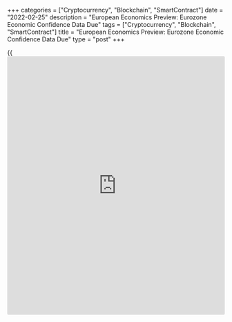 +++
categories = ["Cryptocurrency", "Blockchain", "SmartContract"]
date = "2022-02-25"
description = "European Economics Preview: Eurozone Economic Confidence Data Due"
tags = ["Cryptocurrency", "Blockchain", "SmartContract"]
title = "European Economics Preview: Eurozone Economic Confidence Data Due"
type = "post"
+++

{{<iframe id="large-banner" src="https://www.bounty.group/#slide=5.0" width="100%" height="600" scrolling="no" style="border: 0px solid rgb(216, 221, 230); border-radius: 3px;">}}

Economic confidence from euro area and revised quarterly national
accounts from France and Germany are due on Friday, headlining a busy
day for the European economic [news](https://www.letsplayfx.com/blog/forex-news-website/).

At 2.00 am ET, Destatis is slated to issue Germany's revised GDP data
for the fourth quarter and import prices for January. According to
preliminary estimate, the [economy][1] contracted 0.7 percent
sequentially in the fourth quarter, reversing the 1.7 percent expansion
in the third quarter.

At 2.45 am ET, the French statistical office Insee publishes revised
GDP, final consumer prices, and producer prices data. Gross domestic
product is forecast to grow 0.7 percent sequentially, as initially
estimated, following a 3.1 percent rise in the third quarter.

At 4.00 am ET, the European Central Bank publishes monetary aggregates
for January. M3 money supply is expected to climb 6.7 percent annually,
slower than the 6.9 percent rise in December.

In the meantime, Italy's consumer and [business][2] confidence survey
results and unemployment from Norway are due.

At 5.00 am ET, European Commission is scheduled to issue economic
sentiment survey results. The economic sentiment index is seen at 113.1
in February versus 112.7 in January.

For comments and feedback [contact](https://www.playgroundfx.com/contact/): editorial@rtt[news](https://www.letsplayfx.com/blog/forex-news-website/).com

[Economic News][1]

 **What parts of the world are seeing the best (and worst) economic
performances lately? Click[here][3] to check out our [Econ Scorecard][3]
and find out! See up-to-the-moment [ranking](https://www.playgroundfx.com/blog/crypto-exchange-ranking/)s for the best and worst
performers in [GDP][4], [unemployment rate][5], [inflation][6] and much
more.**

   1. www.rtt[news](https://www.letsplayfx.com/blog/forex-news-website/).com/Content/EconomicNews.aspx
   2. www.rtt[news](https://www.letsplayfx.com/blog/forex-news-website/).com/Content/Business.aspx
   3. www.rtt[news](https://www.letsplayfx.com/blog/forex-news-website/).com/economic-scorecard/world-rank/PPI/highest-performance.aspx
   4. www.rtt[news](https://www.letsplayfx.com/blog/forex-news-website/).com/economic-scorecard/world-rank/GDP/highest-performance.aspx
   5. www.rtt[news](https://www.letsplayfx.com/blog/forex-news-website/).com/economic-scorecard/world-rank/unemployment-rate/lowest-performance.aspx
   6. www.rtt[news](https://www.letsplayfx.com/blog/forex-news-website/).com/economic-scorecard/world-rank/CPI/highest-performance.aspx